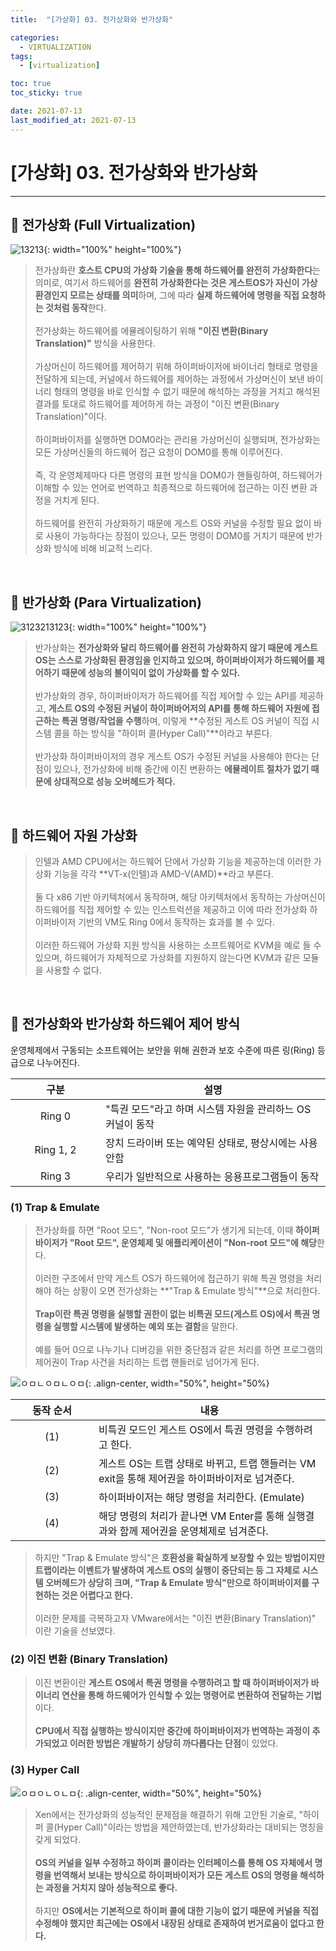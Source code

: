 ```yaml
---
title:  "[가상화] 03. 전가상화와 반가상화" 

categories:
  - VIRTUALIZATION
tags:
  - [virtualization]

toc: true
toc_sticky: true

date: 2021-07-13
last_modified_at: 2021-07-13
---
```

# [가상화] 03. 전가상화와 반가상화
---

<style>
table {
    font-size: 12pt;
}
table th:first-of-type {
    width: 5%;
}
table th:nth-of-type(2) {
    width: 15%;
}
table th:nth-of-type(3) {
    width: 50%;
}
table th:nth-of-type(4) {
    width: 30%;
}
</style>

## 🔔 전가상화 (Full Virtualization)

![13213](https://user-images.githubusercontent.com/42735894/222969255-95df05bd-969e-43d1-a72f-12ce6a5a2e61.png){: width="100%" height="100%"}

> 전가상화란 **호스트 CPU의 가상화 기술을 통해 하드웨어를 완전히 가상화한다**는 의미로, 여기서 하드웨어를 **완전히 가상화한다는 것은 게스트OS가 자신이 가상 환경인지 모르는 상태를 의미**하며, 그에 따라 **실제 하드웨어에 명령을 직접 요청하는 것처럼 동작**한다.<br><br>
전가상화는 하드웨어를 에뮬레이팅하기 위해 **"이진 변환(Binary Translation)"** 방식을 사용한다.<br><br>
가상머신이 하드웨어를 제어하기 위해 하이퍼바이저에 바이너리 형태로 명령을 전달하게 되는데, 커널에서 하드웨어를 제어하는 과정에서 가상머신이 보낸 바이너리 형태의 명령을 바로 인식할 수 없기 때문에 해석하는 과정을 거치고 해석된 결과를 토대로 하드웨어를 제어하게 하는 과정이 "이진 변환(Binary Translation)"이다. <br><br>
하이퍼바이저를 실행하면 DOM0라는 관리용 가상머신이 실행되며, 전가상화는 모든 가상머신들의 하드웨어 접근 요청이 DOM0를 통해 이루어진다. <br><br>
즉, 각 운영체제마다 다른 명령의 표현 방식을 DOM0가 핸들링하여, 하드웨어가 이해할 수 있는 언어로 번역하고 최종적으로 하드웨어에 접근하는 이진 변환 과정을 거치게 된다.<br><br>
하드웨어를 완전히 가상화하기 때문에 게스트 OS와 커널을 수정할 필요 없이 바로 사용이 가능하다는 장점이 있으나, 모든 명령이 DOM0를 거치기 때문에 반가상화 방식에 비해 비교적 느리다.

<br>

## 🔔 반가상화 (Para Virtualization)

![3123213123](https://user-images.githubusercontent.com/42735894/222969426-3ff8ffc7-d220-4cb1-99a3-1734387ea8d1.png){: width="100%" height="100%"}

> 반가상화는 **전가상화와 달리 하드웨어를 완전히 가상화하지 않기 때문에 게스트 OS는 스스로 가상화된 환경임을 인지하고 있으며, 하이퍼바이저가 하드웨어를 제어하기 때문에 성능의 불이익이 없이 가상화를 할 수 있다.**<br><br>
반가상화의 경우, 하이퍼바이저가 하드웨어를 직접 제어할 수 있는 API를 제공하고, **게스트 OS의 수정된 커널이 하이퍼바어저의 API를 통해 하드웨어 자원에 접근하는 특권 명령/작업을 수행**하며, 이렇게 **수정된 게스트 OS 커널이 직접 시스템 콜을 하는 방식을 "하이퍼 콜(Hyper Call)"**이라고 부른다. <br><br>
반가상화 하이퍼바이저의 경우 게스트 OS가 수정된 커널을 사용해야 한다는 단점이 있으나, 전가상화에 비해 중간에 이진 변환하는 **에뮬레이트 절차가 없기 때문에 상대적으로 성능 오버헤드가 적다.**

<br>

## 🔔 하드웨어 자원 가상화

> 인텔과 AMD CPU에서는 하드웨어 단에서 가상화 기능을 제공하는데 이러한 가상화 기능을 각각 **VT-x(인텔)과 AMD-V(AMD)**라고 부른다.<br><br>
둘 다 x86 기반 아키텍처에서 동작하며, 해당 아키텍처에서 동작하는 가상머신이 하드웨어를 직접 제어할 수 있는 인스트럭션을 제공하고 이에 따라 전가상화 하이퍼바이저 기반의 VM도 Ring 0에서 동작하는 효과를 볼 수 있다.<br><br>
이러한 하드웨어 가상화 지원 방식을 사용하는 소프트웨어로 KVM을 예로 들 수 있으며, 하드웨어가 자체적으로 가상화를 지원하지 않는다면 KVM과 같은 모듈을 사용할 수 없다.

<br>

## 🔔 전가상화와 반가상화 하드웨어 제어 방식

운영체제에서 구동되는 소프트웨어는 보안을 위해 권한과 보호 수준에 따른 링(Ring) 등급으로 나누어진다.

|구분|설명|
|:---:|---|
|Ring 0|"특권 모드"라고 하며 시스템 자원을 관리하느 OS 커널이 동작|
|Ring 1, 2|장치 드라이버 또는 예약된 상태로, 평상시에는 사용 안함|
|Ring 3|우리가 일반적으로 사용하는 응용프로그램들이 동작|

### (1) Trap & Emulate

> 전가상화를 하면 "Root 모드", "Non-root 모드"가 생기게 되는데, 이때 **하이퍼바이저가 "Root 모드", 운영체제 및 애플리케이션이 "Non-root 모드"에 해당**한다.<br><br>
이러한 구조에서 만약 게스트 OS가 하드웨어에 접근하기 위해 특권 명령을 처리해야 하는 상황이 오면 전가상화는 **"Trap & Emulate 방식"**으로 처리한다. <br><br>
**Trap이란 특권 명령을 실행할 권한이 없는 비특권 모드(게스트 OS)에서 특권 명령을 실행할 시스템에 발생하는 예외 또는 결함**을 말한다.<br><br>
예를 들어 0으로 나누기나 디버깅을 위한 중단점과 같은 처리를 하면 프로그램의 제어권이 Trap 사건을 처리하는 트랩 핸들러로 넘어가게 된다.

![ㅇㅁㄴㅇㅁㄴㅇㅁ](https://user-images.githubusercontent.com/42735894/222969728-41034b1c-0d2d-430a-b54b-63cd985619c1.png){: .align-center, width="50%", height="50%}

|동작 순서|내용|
|:---:|---|
|(1)|비특권 모드인 게스트 OS에서 특권 명령을 수행하려고 한다.|
|(2)|게스트 OS는 트랩 상태로 바뀌고, 트랩 핸들러는 VM exit을 통해 제어권을 하이퍼바이저로 넘겨준다.|
|(3)|하이퍼바이저는 해당 명령을 처리한다. (Emulate)|
|(4)|해당 명령의 처리가 끝나면 VM Enter를 통해 실행결과와 함께 제어권을 운영체제로 넘겨준다.|

> 하지만 "Trap & Emulate 방식"은 **호환성을 확실하게 보장할 수 있는 방법이지만 트랩이라는 이벤트가 발생하여 게스트 OS의 실행이 중단되는 등 그 자체로 시스템 오버헤드가 상당히 크며, "Trap & Emulate 방식"만으로 하이퍼바이저를 구현하는 것은 어렵다고 한다.**<br><br>
이러한 문제를 극복하고자 VMware에서는 "이진 변환(Binary Translation)" 이란 기술을 선보였다.

### (2) 이진 변환 (Binary Translation)

> 이진 변환이란 **게스트 OS에서 특권 명령을 수행하려고 할 때 하이퍼바이저가 바이너리 연산을 통해 하드웨어가 인식할 수 있는 명령어로 변환하여 전달하는 기법**이다.<br><br>
**CPU에서 직접 실행하는 방식이지만 중간에 하이퍼바이저가 번역하는 과정이 추가되었고 이러한 방법은 개발하기 상당히 까다롭다는 단점**이 있었다.

### (3) Hyper Call

![ㅇㅁㅇㄴㅇㄴㅁ](https://user-images.githubusercontent.com/42735894/222970057-1b66b2a5-71ad-403a-b494-cf92cd95272b.png){: .align-center, width="50%", height="50%}

> Xen에서는 전가상화의 성능적인 문제점을 해결하기 위해 고안된 기술로, "하이퍼 콜(Hyper Call)"이라는 방법을 제안하였는데, 반가상화라는 대비되는 명칭을 갖게 되었다.<br><br>
**OS의 커널을 일부 수정하고 하이퍼 콜이라는 인터페이스를 통해 OS 자체에서 명령을 번역해서 보내는 방식으로 하이퍼바이저가 모든 게스트 OS의 명령을 해석하는 과정을 거치지 않아 성능적으로 좋다.**<br><br>
하지만 **OS에서는 기본적으로 하이퍼 콜에 대한 기능이 없기 때문에 커널을 직접 수정해야 했지만 최근에는 OS에서 내장된 상태로 존재하여 번거로움이 없다고 한다.**

<br>